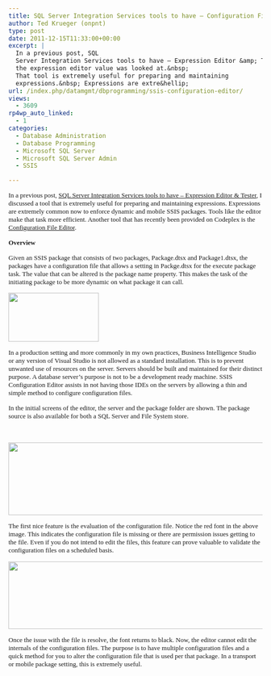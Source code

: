 ```yaml
---
title: SQL Server Integration Services tools to have – Configuration File Editor
author: Ted Krueger (onpnt)
type: post
date: 2011-12-15T11:33:00+00:00
excerpt: |
  In a previous post, SQL
  Server Integration Services tools to have – Expression Editor &amp; Tester,
  the expression editor value was looked at.&nbsp;
  That tool is extremely useful for preparing and maintaining
  expressions.&nbsp; Expressions are extre&hellip;
url: /index.php/datamgmt/dbprogramming/ssis-configuration-editor/
views:
  - 3609
rp4wp_auto_linked:
  - 1
categories:
  - Database Administration
  - Database Programming
  - Microsoft SQL Server
  - Microsoft SQL Server Admin
  - SSIS

---
```

<p id="__mce">
  <span style="font-family: verdana,geneva;"><span style="font-size: small;"> </span></span>
</p>

<span style="font-family: verdana,geneva;"><span style="font-size: small;"> </span></span>

<span style="font-family: verdana,geneva;"><span style="font-size: small;">In a previous post, <a href="/index.php/DataMgmt/ssis/sql-server-integration-services-tools">SQL Server Integration Services tools to have – Expression Editor & Tester</a>, I discussed a tool that is extremely useful for preparing and maintaining expressions. Expressions are extremely common now to enforce dynamic and mobile SSIS packages. Tools like the editor make that task more efficient. Another tool that has recently been provided on Codeplex is the <a href="http://ssisconfigeditor.codeplex.com/">Configuration File Editor</a>.</span></span>

<span style="font-family: verdana,geneva;"><span style="font-size: small;"> </span></span>

<span style="font-family: verdana,geneva;"><span style="font-size: small;"> </span></span>

<p class="MsoNormal" style="margin: 0in 0in 10pt;">
  <span style="font-family: verdana,geneva;"><span style="font-size: small;"><strong style="mso-bidi-font-weight: normal;">Overview</strong></span></span>
</p>

<span style="font-family: verdana,geneva;"><span style="font-size: small;"> </span></span>

<p class="MsoNormal" style="margin: 0in 0in 10pt;">
  <span style="font-family: verdana,geneva;"><span style="font-size: small;">Given an SSIS package that consists of two packages, Package.dtsx and Package1.dtsx, the packages have a configuration file that allows a setting in Packge.dtsx for the execute package task. The value that can be altered is the package name property. This makes the task of the initiating package to be more dynamic on what package it can call. </span></span>
</p>

<div class="image_block">
  <span style="font-family: verdana,geneva;"><span style="font-size: small;"><a href="/media/blogs/DataMgmt/-93.png?mtime=1323611029"><img src="/wp-content/uploads/blogs/DataMgmt/-93.png?mtime=1323611029" alt="" width="179" height="97" /></a></span></span>
</div>

<span style="font-family: verdana,geneva;"><span style="font-size: small;"> </span></span>

<p class="MsoNormal" style="margin: 0in 0in 10pt;">
  <span style="font-family: verdana,geneva;"><span style="font-size: small;"><!--?xml:namespace prefix = v ns = "urn:schemas-microsoft-com:vml" /--></span></span>
</p>

<span style="font-family: verdana,geneva;"><span style="font-size: small;"> </span></span>

<span style="font-family: verdana,geneva;"><span style="font-size: small;">In a production setting and more commonly in my own practices, Business Intelligence Studio or any version of Visual Studio is not allowed as a standard installation. This is to prevent unwanted use of resources on the server. Servers should be built and maintained for their distinct purpose. A database server’s purpose is not to be a development ready machine. SSIS Configuration Editor assists in not having those IDEs on the servers by allowing a thin and simple method to configure configuration files.</span></span>

<span style="font-family: verdana,geneva;"><span style="font-size: small;"> </span></span>

<span style="font-family: verdana,geneva;"><span style="font-size: small;">In the initial screens of the editor, the server and the package folder are shown. The package source is also available for both a SQL Server and File System store.</span></span>

<span style="font-family: verdana,geneva;"><span style="font-size: small;"><br /></span></span>

<div class="image_block">
  <span style="font-family: verdana,geneva;"><span style="font-size: small;"><a href="/media/blogs/DataMgmt/-94.png?mtime=1323611029"><img src="/wp-content/uploads/blogs/DataMgmt/-94.png?mtime=1323611029" alt="" width="624" height="144" /></a></span></span>
</div>

<span style="font-family: verdana,geneva;"><span style="font-size: small;"> </span></span>

<p class="MsoNormal" style="margin: 0in 0in 10pt;">
  <span style="font-family: verdana,geneva;"><span style="font-size: small;"> </span></span>
</p>

<span style="font-family: verdana,geneva;"><span style="font-size: small;"> </span></span>

<p class="MsoNormal" style="margin: 0in 0in 10pt;">
  <span style="font-family: verdana,geneva;"><span style="font-size: small;">The first nice feature is the evaluation of the configuration file. Notice the red font in the above image. This indicates the configuration file is missing or there are permission issues getting to the file. Even if you do not intend to edit the files, this feature can prove valuable to validate the configuration files on a scheduled basis. </span></span>
</p>

<div class="image_block">
  <span style="font-family: verdana,geneva;"><span style="font-size: small;"><a href="/media/blogs/DataMgmt/-95.png?mtime=1323611030"><img src="/wp-content/uploads/blogs/DataMgmt/-95.png?mtime=1323611030" alt="" width="624" height="134" /></a></span></span>
</div>

<span style="font-family: verdana,geneva;"><span style="font-size: small;"> </span></span>

<p class="MsoNormal" style="margin: 0in 0in 10pt;">
  <span style="font-family: verdana,geneva;"><span style="font-size: small;"> </span></span>
</p>

<span style="font-family: verdana,geneva;"><span style="font-size: small;"> </span></span>

<p class="MsoNormal" style="margin: 0in 0in 10pt;">
  <span style="font-family: verdana,geneva;"><span style="font-size: small;">Once the issue with the file is resolve, the font returns to black. Now, the editor cannot edit the internals of the configuration files. The purpose is to have multiple configuration files and a quick method for you to alter the configuration file that is used per that package. In a transport or mobile package setting, this is extremely useful.</span></span>
</p>

<span style="font-family: verdana,geneva;"><span style="font-size: small;"> </span></span>